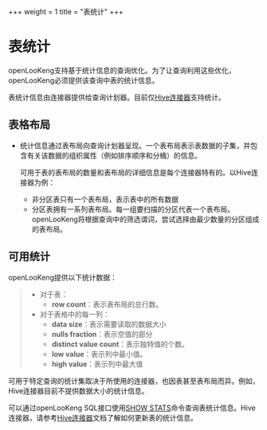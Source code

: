 +++
weight = 1
title = "表统计"
+++

表统计
================

openLooKeng支持基于统计信息的查询优化。为了让查询利用这些优化，openLooKeng必须提供该查询中表的统计信息。

表统计信息由连接器提供给查询计划器。目前仅[Hive连接器](../connector/hive.html)支持统计。

表格布局
-------------

-   统计信息通过表布局向查询计划器呈现。一个表布局表示表数据的子集，并包含有关该数据的组织属性（例如排序顺序和分桶）的信息。
    
     
    
    可用于表的表布局的数量和表布局的详细信息是每个连接器特有的。以Hive连接器为例：
    

    - 非分区表只有一个表布局，表示表中的所有数据
    - 分区表拥有一系列表布局。每一组要扫描的分区代表一个表布局。openLooKeng将根据查询中的筛选谓词，尝试选择由最少数量的分区组成的表布局。

可用统计
--------------------

openLooKeng提供以下统计数据：

 

> - 对于表：
>   - **row count**：表示表布局的总行数。
> - 对于表格中的每一列：
>   - **data size**：表示需要读取的数据大小
>   - **nulls fraction**：表示空值的部分
>   - **distinct value count**：表示独特值的个数。
>   - **low value**：表示列中最小值。
>   - **high value**：表示列中最大值

 

可用于特定查询的统计集取决于所使用的连接器，也因表甚至表布局而异。例如，Hive连接器目前不提供数据大小的统计信息。

可以通过openLooKeng SQL接口使用[SHOW STATS](../sql/show-stats.html)命令查询表统计信息。Hive连接器，请参考[Hive连接器](../connector/hive.html)文档了解如何更新表的统计信息。

